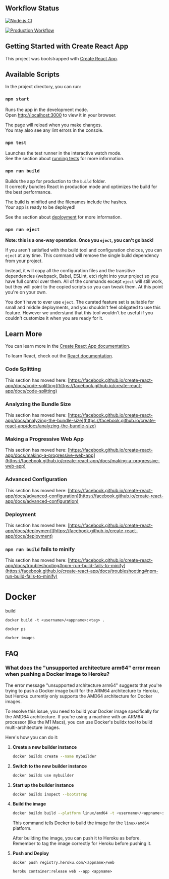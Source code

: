 ## Workflow Status
[![Node.js CI](https://github.com/SwapnilAryan97/react_portfolio/actions/workflows/node.js.yml/badge.svg)](https://github.com/SwapnilAryan97/react_portfolio/actions/workflows/node.js.yml)

[![Production Workflow](https://github.com/SwapnilAryan97/react_portfolio/actions/workflows/prod.yml/badge.svg)](https://github.com/SwapnilAryan97/react_portfolio/actions/workflows/prod.yml)

## Getting Started with Create React App

This project was bootstrapped with [Create React App](https://github.com/facebook/create-react-app).

## Available Scripts

In the project directory, you can run:

### `npm start`

Runs the app in the development mode.\
Open [http://localhost:3000](http://localhost:3000) to view it in your browser.

The page will reload when you make changes.\
You may also see any lint errors in the console.

### `npm test`

Launches the test runner in the interactive watch mode.\
See the section about [running tests](https://facebook.github.io/create-react-app/docs/running-tests) for more information.

### `npm run build`

Builds the app for production to the `build` folder.\
It correctly bundles React in production mode and optimizes the build for the best performance.

The build is minified and the filenames include the hashes.\
Your app is ready to be deployed!

See the section about [deployment](https://facebook.github.io/create-react-app/docs/deployment) for more information.

### `npm run eject`

**Note: this is a one-way operation. Once you `eject`, you can't go back!**

If you aren't satisfied with the build tool and configuration choices, you can `eject` at any time. This command will remove the single build dependency from your project.

Instead, it will copy all the configuration files and the transitive dependencies (webpack, Babel, ESLint, etc) right into your project so you have full control over them. All of the commands except `eject` will still work, but they will point to the copied scripts so you can tweak them. At this point you're on your own.

You don't have to ever use `eject`. The curated feature set is suitable for small and middle deployments, and you shouldn't feel obligated to use this feature. However we understand that this tool wouldn't be useful if you couldn't customize it when you are ready for it.

## Learn More

You can learn more in the [Create React App documentation](https://facebook.github.io/create-react-app/docs/getting-started).

To learn React, check out the [React documentation](https://reactjs.org/).

### Code Splitting

This section has moved here: [https://facebook.github.io/create-react-app/docs/code-splitting](https://facebook.github.io/create-react-app/docs/code-splitting)

### Analyzing the Bundle Size

This section has moved here: [https://facebook.github.io/create-react-app/docs/analyzing-the-bundle-size](https://facebook.github.io/create-react-app/docs/analyzing-the-bundle-size)

### Making a Progressive Web App

This section has moved here: [https://facebook.github.io/create-react-app/docs/making-a-progressive-web-app](https://facebook.github.io/create-react-app/docs/making-a-progressive-web-app)

### Advanced Configuration

This section has moved here: [https://facebook.github.io/create-react-app/docs/advanced-configuration](https://facebook.github.io/create-react-app/docs/advanced-configuration)

### Deployment

This section has moved here: [https://facebook.github.io/create-react-app/docs/deployment](https://facebook.github.io/create-react-app/docs/deployment)

### `npm run build` fails to minify

This section has moved here: [https://facebook.github.io/create-react-app/docs/troubleshooting#npm-run-build-fails-to-minify](https://facebook.github.io/create-react-app/docs/troubleshooting#npm-run-build-fails-to-minify)




# Docker 
build

`docker build -t <username>/<appname>:<tag> . `

`docker ps`

`docker images`


## FAQ

### What does the "unsupported architecture arm64" error mean when pushing a Docker image to Heroku?

The error message "unsupported architecture arm64" suggests that you're trying to push a Docker image built for the ARM64 architecture to Heroku, but Heroku currently only supports the AMD64 architecture for Docker images.

To resolve this issue, you need to build your Docker image specifically for the AMD64 architecture. If you're using a machine with an ARM64 processor (like the M1 Macs), you can use Docker's buildx tool to build multi-architecture images.

Here's how you can do it:

1. **Create a new builder instance**

    ```bash
    docker buildx create --name mybuilder
    ```

2. **Switch to the new builder instance**

    ```bash
    docker buildx use mybuilder
    ```

3. **Start up the builder instance**

    ```bash
    docker buildx inspect --bootstrap
    ```

4. **Build the image**

    ```bash
    docker buildx build --platform linux/amd64 -t <username>/<appname>:<tag> . --load
    ```
    This command tells Docker to build the image for the `linux/amd64` platform.

    After building the image, you can push it to Heroku as before. Remember to tag the image correctly for Heroku before pushing it.

5. **Push and Deploy**

    ```
    docker push registry.heroku.com/<appname>/web
    ```

    ```
    heroku container:release web --app <appname>
    ```
